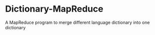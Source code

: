 # Dictionary-MapReduce
A MapReduce program to merge different language dictionary into one dictionary 
